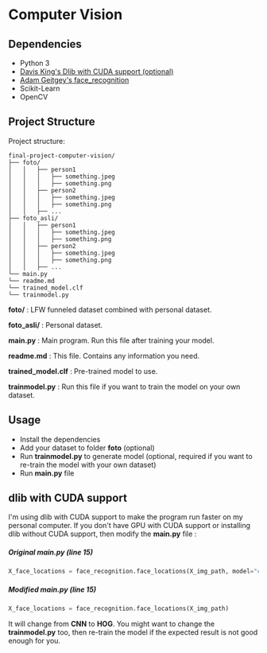 # Computer Vision

## Dependencies

- Python 3
- [Davis King's Dlib with CUDA support (optional)](https://github.com/davisking/dlib)
- [Adam Geitgey's face_recognition](https://github.com/ageitgey/face_recognition)
- Scikit-Learn
- OpenCV

## Project Structure

Project structure:

```
final-project-computer-vision/
├── foto/
│   │   ├── person1
│   │   │   ├── something.jpeg
│   │   │   ├── something.png
│   │   ├── person2
│   │   │   ├── something.jpeg
│   │   │   ├── something.png
│   │   ├── ...
├── foto_asli/
│   │   ├── person1
│   │   │   ├── something.jpeg
│   │   │   ├── something.png
│   │   ├── person2
│   │   │   ├── something.jpeg
│   │   │   ├── something.png
│   │   ├── ...
└── main.py
└── readme.md
└── trained_model.clf
└── trainmodel.py
```

**foto/** : LFW funneled dataset combined with personal dataset.

**foto_asli/** : Personal dataset.

**main.py** : Main program. Run this file after training your model.

**readme.md** : This file. Contains any information you need.

**trained_model.clf** : Pre-trained model to use.

**trainmodel.py** : Run this file if you want to train the model on your own dataset.

## Usage

- Install the dependencies
- Add your dataset to folder **foto** (optional)
- Run **trainmodel.py** to generate model (optional, required if you want to re-train the model with your own dataset)
- Run **main.py** file

## dlib with CUDA support

I'm using dlib with CUDA support to make the program run faster on my personal computer. If you don't have GPU with CUDA support or installing dlib without CUDA support, then modify the **main.py** file :

##### Original main.py (line 15)

```py
X_face_locations = face_recognition.face_locations(X_img_path, model="cnn")
```

##### Modified main.py (line 15)

```python
X_face_locations = face_recognition.face_locations(X_img_path)
```

It will change from **CNN** to **HOG**. You might want to change the **trainmodel.py** too, then re-train the model if the expected result is not good enough for you.